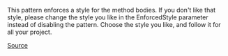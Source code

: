 This pattern enforces a style for the method bodies. If you don't like that style, please change the style you like in the EnforcedStyle parameter instead of disabling the pattern. Choose the style you like, and follow it for all your project.

[Source](http://www.rubydoc.info/gems/rubocop/RuboCop/Cop/Style/EmptyLinesAroundMethodBody)